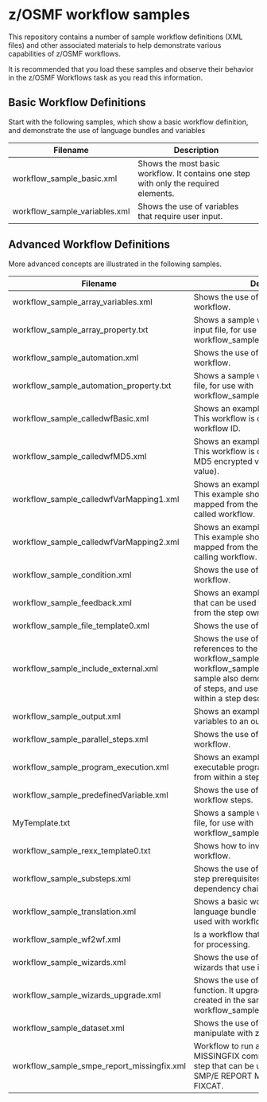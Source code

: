 # z/OSMF workflow samples

This repository contains a number of sample workflow definitions (XML files) and other associated materials to help demonstrate various capabilities of z/OSMF workflows.

It is recommended that you load these samples and observe their behavior in the z/OSMF Workflows task as you read this information.

## Basic Workflow Definitions

Start with the following samples, which show a basic workflow definition, and demonstrate the use of language bundles and variables

|Filename|Description|
|--------|-----------|
|workflow_sample_basic.xml|Shows the most basic workflow. It contains one step with only the required elements.
|workflow_sample_variables.xml| Shows the use of variables that require user input.

## Advanced Workflow Definitions

More advanced concepts are illustrated in the following samples.

|Filename|Description|
|--------|-----------|
|workflow_sample_array_variables.xml|Shows the use of array variables in a workflow.
|workflow_sample_array_property.txt|Shows a sample workflow array variable input file, for use with workflow_sample_array_variables.xml.
|workflow_sample_automation.xml| Shows the use of automated steps in a workflow.
|workflow_sample_automation_property.txt| Shows a sample workflow variable input file, for use with workflow_sample_automation.xml.
|workflow_sample_calledwfBasic.xml| Shows an example of a called workflow. This workflow is called by specifying its workflow ID.
| workflow_sample_calledwfMD5.xml| Shows an example of a called workflow. This workflow is called by specifying its MD5 encrypted value (a 128-bit hash value).
| workflow_sample_calledwfVarMapping1.xml| Shows an example of a called workflow. This example shows how variables can be mapped from the calling workflow to the called workflow.
| workflow_sample_calledwfVarMapping2.xml| Shows an example of a called workflow. This example shows how variables can be mapped from the called workflow to the calling workflow.
| workflow_sample_condition.xml| Shows the use of conditional steps in a workflow.
| workflow_sample_feedback.xml| Shows an example of a feedback form that can be used to gather input on a step from the step owner.
| workflow_sample_file_template0.xml| Shows the use of a file creation template.
| workflow_sample_include_external.xml| Shows the use of a DTD to make references to the external files workflow_sample_fragment0.xml and workflow_sample_fragment1.xml. This sample also demonstrates other features of steps, and uses some HTML tags within a step description.
| workflow_sample_output.xml| Shows an example of writing generated variables to an output file.
| workflow_sample_parallel_steps.xml| Shows the use of parallel steps in a workflow.
| workflow_sample_program_execution.xml| Shows an example of running an inline executable program (a UNIX shell script) from within a step.
| workflow_sample_predefinedVariable.xml| Shows the use of predefined variables in workflow steps.
| MyTemplate.txt| Shows a sample workflow file template file, for use with workflow_sample_predefinedVariable.xml.
| workflow_sample_rexx_template0.txt| Shows how to invoke a REXX exec from a workflow.
| workflow_sample_substeps.xml| Shows the use of substeps and the use of step prerequisites to establish dependency chains.
| workflow_sample_translation.xml| Shows a basic workflow that refers to a language bundle file. This workflow is used with workflow_sample_bundle0.txt.
| workflow_sample_wf2wf.xml| Is a workflow that calls another workflow for processing.
| workflow_sample_wizards.xml| Shows the use of instructions and wizards that use input variables.
| workflow_sample_wizards_upgrade.xml| Shows the use of the workflow upgrade function. It upgrades the workflow that is created in the sample file workflow_sample_wizards.xml.
| workflow_sample_dataset.xml | Shows the use of REST steps to manipulate with z/OS data set.
| workflow_sample_smpe_report_missingfix.xml| Workflow to run an SMP REPORT MISSINGFIX command.  This is a sample step that can be used for running an SMP/E REPORT MISSINGFIX for any FIXCAT.